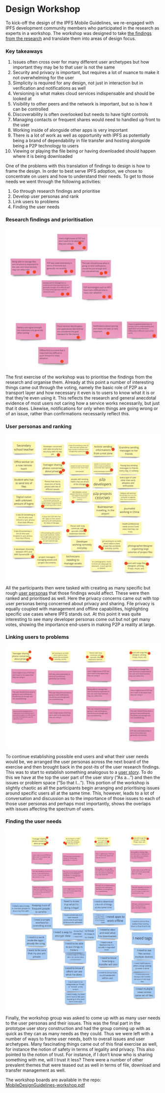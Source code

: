 # Design Workshop

To kick-off the design of the IPFS Mobile Guidelines, we re-engaged with IPFS development community members who participated in the research as experts in a workshop. The workshop was designed to take [the findings from the research](../user-research/findings.md) and translate them into areas of design focus.

### Key takeaways

1. Issues often cross over for many different user archetypes but how important they may be to that user is not the same
2. Security and privacy is important, but requires a lot of nuance to make it not overwhelming for the user
3. Simplicity is required for any design, not just in interaction but in verification and notifications as well
4. Versioning is what makes cloud services indispensable and should be looked at
5. Visibility to other peers and the network is important, but so is how it can be controlled
6. Discoverability is often overlooked but needs to have tight controls
7. Managing contacts or frequent shares would need to handled up front to the user
8. Working inside of alongside other apps is very important
9. There is a lot of work as well as opportunity with IPFS as potentially being a brand of dependability in file transfer and hosting alongside being a P2P technology to users
10. Viewing or playing the file being or having downloaded should happen where it is being downloaded

One of the problems with this translation of findings to design is how to  frame the design. In order to best serve IPFS adoption, we chose to concentrate on users and how to understand their needs. To get to those needs we went through the following activities:

1. Go through research findings and prioritise
2. Develop user personas and rank
3. Link users to problems
4. Finding the user needs

### Research findings and prioritisation

![](https://raw.githubusercontent.com/ipfs/mobile-design-guidelines/master/public/MobileDesignGuidelines-workshop-1.jpg)

The first exercise of the workshop was to prioritise the findings from the research and organise them. Already at this point a number of interesting things came out through the voting, namely the basic role of P2P as a transport layer and how necessary it even is to users to know what it is or that they’re even using it. This reflects the research and general anecdotal evidence of most users not caring how a service works necessarily, but just that it does. Likewise, notifications for only when things are going wrong or of an issue, rather than confirmations necessarily reflect this.

### User personas and ranking

![](https://raw.githubusercontent.com/ipfs/mobile-design-guidelines/master/public/MobileDesignGuidelines-workshop-2.jpg)

All the participants then were tasked with creating as many specific but rough [user personas](https://www.interaction-design.org/literature/topics/personas) that those findings would affect. These were then ranked and prioritised as well. Here the privacy concerns came out with top user personas being concerned about privacy and sharing. File privacy is equally coupled with management and offline capabilities, highlighting specific use cases where IPFS stands out. At this point it was quite interesting to see many developer personas come out but not get many votes, showing the importance end-users in making P2P a reality at large.

### Linking users to problems

![](https://raw.githubusercontent.com/ipfs/mobile-design-guidelines/master/public/MobileDesignGuidelines-workshop-3.jpg)

To continue establishing possible end users and what their user needs would be, we arranged the user personas across the next board of the exercise and then brought back in the post-its of the user research findings. This was to start to establish something analogous to a [user story](https://www.stormotion.io/blog/how-to-write-a-good-user-story-with-examples-templates/). To do this we have at the top the user part of the user story \(“As a…”\) and then the issues or problem space \(“So that I…”\). This portion of the workshop is slightly chaotic as all the participants begin arranging and prioritising issues around specific users all at the same time. This, however, leads to a lot of conversation and discussion as to the importance of those issues to each of those user personas and perhaps most importantly, shows the overlaps with issues affecting the spectrum of users.

### Finding the user needs

![](https://raw.githubusercontent.com/ipfs/mobile-design-guidelines/master/public/MobileDesignGuidelines-workshop-4.jpg)

Finally, the workshop group was asked to come up with as many user needs to the user personas and their issues. This was the final part in the prototype user story construction and had the group coming up with as quick as they can as many needs as they could. Thus we were left with a number of ways to frame user needs, both to overall issues and user archetypes. Many fascinating things came out of this final exercise as well, for instance the notion of safety in terms of legality and privacy. This also pointed to the notion of trust. For instance, if I don’t know who is sharing something with me, will I trust it less? There were a number of other prevalent themes that were teased out as well in terms of file, download and transfer management as well.

The workshop boards are available in the repo:  
[MobileDesignGuidelines-workshop.pdf](https://github.com/ipfs/mobile-design-guidelines/blob/master/public/MobileDesignGuidelines-workshop.pdf)

